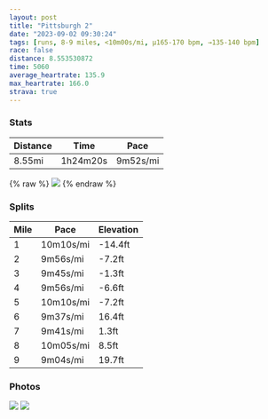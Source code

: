 ```yaml
---
layout: post
title: "Pittsburgh 2"
date: "2023-09-02 09:30:24"
tags: [runs, 8-9 miles, <10m00s/mi, μ165-170 bpm, →135-140 bpm]
race: false
distance: 8.553530872
time: 5060
average_heartrate: 135.9
max_heartrate: 166.0
strava: true
---
```


### Stats

| Distance | Time | Pace |
|----------|------|------|
|8.55mi|1h24m20s|9m52s/mi|

{% raw %}
<img src='https://maps.googleapis.com/maps/api/staticmap?maptype=roadmap&path=enc:gm_vFdj`gNkBfB]n@@H`@VrAhBVL@Nn@n@~@`BVRTlAA^cJ`QeA|BsClFaHhNo@~@OIeA_AkGcHyBcBBc@`BcBl@h@bAl@lDrC`@\Xd@j@Z`Ax@`A^nA~Ab@N`@@|BvB`@RbDrCtAbBjBpCr@r@Pp@XZ|@^PVPdARZd@^d@lAZXXn@nB`BxCnBhAfAjHlFhB`Bt@^x@RZf@VR~Bj@zCfB|IzFfC|B`@T~@|@rBrBTd@fAlAn@jAr@v@rBdD|@dAjClE~CvEbBrCn@v@f@^fB`CdAdA~@jA`BhCjBxBb@^vBvCdBjBZ|@j@fAbAr@v@~@|@dChBtD`@`B\b@Pv@Tf@V\Pj@n@bATn@V~A\r@Ld@B`@v@jDBRGTR@AVJDb@zBFp@XhAYVg@p@^Cf@e@r@YfGaBfAQjBq@X?f@dACMKI`@|AZz@VfABZ`@~@F\EjAFl@Z~AVn@AXFNBd@FTPAXPP`@b@nAR`BPb@`@h@\dBL~BDH^[Jp@FfATb@`AhAnAv@k@xCWBMN{@jB]b@QrCFvAf@dCHZRAHHE^Up@?h@N\^T`@OLWDi@Io@AaAKOgBF]uD]kBc@cEE_AOY]MWy@BYEQ_AwBSeDSg@YcBUk@[iBAg@NkAE_BcAgG_@yCUc@i@wCYcAK[UYi@aEUm@EaAM}AiAcBs@gCEg@WiA[]o@wBe@{CIW?YQKMm@MUa@QSk@e@{@sAgBu@_BSw@][Mm@k@s@Qk@w@{@i@gAOIYa@uAsCiAiBm@q@Mg@}AwBWaA{@wAq@qB[QuCsDm@m@_@m@G[iDyCS_@Ia@c@m@ESg@a@EWs@kAaA}@oAoByB}D_@_A[a@k@cBaAw@yCeEm@qAQo@d@i@|@o@r@sAAIcD}E[m@cAoAUc@eAiAgC_FoBeCqAgCw@eAG[KCWs@Aa@HKFm@t@k@Z_@BKWe@IaAiAy@]cAs@aB]Ym@mAu@s@]mAkAgBYW_@QQWYS{BgAqA{@eAaA[KkA}@mBcACSL_@Fi@GQmC{AOQDGYCaAg@{@w@Ga@LWCGcCgC_@YUAc@e@I_@UU[Qy@aAUs@EBm@gAkBmBcA}Aa@W]u@{@eA&key=AIzaSyC1MId7bFpkLXNAaYhBSTb8jLyiSqzbDtM&size=800x800&markers=color:yellow|label:S|40.47076,-79.96083&markers=color:green|label:F|40.470880000000065,-79.96060999999987'>
{% endraw %}

### Splits

| Mile | Pace | Elevation |
|------|------|-----------|
|1|10m10s/mi|-14.4ft|
|2|9m56s/mi|-7.2ft|
|3|9m45s/mi|-1.3ft|
|4|9m56s/mi|-6.6ft|
|5|10m10s/mi|-7.2ft|
|6|9m37s/mi|16.4ft|
|7|9m41s/mi|1.3ft|
|8|10m05s/mi|8.5ft|
|9|9m04s/mi|19.7ft|

### Photos
<img src='https://dgtzuqphqg23d.cloudfront.net/OOVJGujvgJ8x1vVSq0cJJhMEQT5wjB7vptUssL8FGGo-678x768.jpg'>

<img src='https://dgtzuqphqg23d.cloudfront.net/n3MGlvdXBGHecxasfFR61RhKvUnmbKdoG2VKXV5h1mc-577x768.jpg'>
